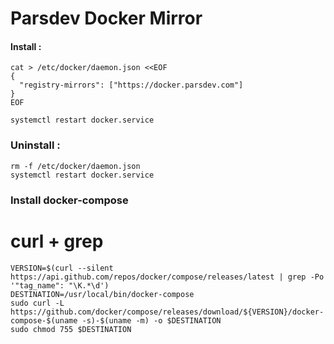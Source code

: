 # Parsdev Docker Mirror



#### Install :
```
cat > /etc/docker/daemon.json <<EOF
{
  "registry-mirrors": ["https://docker.parsdev.com"]
}
EOF

systemctl restart docker.service
```

### Uninstall :
```
rm -f /etc/docker/daemon.json
systemctl restart docker.service
```

### Install docker-compose 
# curl + grep
```
VERSION=$(curl --silent https://api.github.com/repos/docker/compose/releases/latest | grep -Po '"tag_name": "\K.*\d')
DESTINATION=/usr/local/bin/docker-compose
sudo curl -L https://github.com/docker/compose/releases/download/${VERSION}/docker-compose-$(uname -s)-$(uname -m) -o $DESTINATION
sudo chmod 755 $DESTINATION
```

